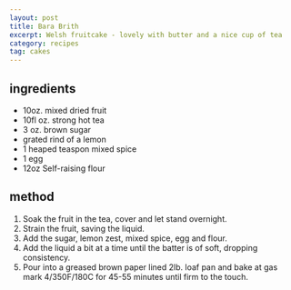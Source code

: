 ```yaml
---
layout: post
title: Bara Brith
excerpt: Welsh fruitcake - lovely with butter and a nice cup of tea
category: recipes
tag: cakes
---
```


## ingredients

* 10oz. mixed dried fruit
* 10fl oz. strong hot tea
* 3 oz. brown sugar
* grated rind of a lemon
* 1 heaped teaspon mixed spice
* 1 egg
* 12oz Self-raising flour

## method

1. Soak the fruit in the tea, cover and let stand overnight.
2. Strain the fruit, saving the liquid.
3. Add the sugar, lemon zest, mixed spice, egg and flour.
4. Add the liquid a bit at a time until the batter is of soft, dropping consistency.
5. Pour into a greased brown paper lined 2lb. loaf pan and bake at gas mark 4/350F/180C for 45-55 minutes until firm to the touch.

